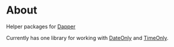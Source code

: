 # About

Helper packages for [Dapper](https://www.nuget.org/packages/Dapper/2.1.24?_src=template)

Currently has one library for working with [DateOnly](https://learn.microsoft.com/en-us/dotnet/api/system.dateonly?view=net-8.0) and [TimeOnly](https://learn.microsoft.com/en-us/dotnet/api/system.timeonly?view=net-8.0).

